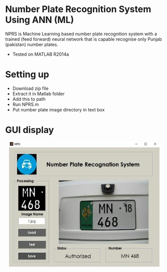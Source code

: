 # Number Plate Recognition System Using ANN (ML)
NPRS is Machine Learning based number plate recognition system with a trained (feed forward) neural network that is capable recognise only Punjab (pakistan) number plates.
- Tested on MATLAB R2014a

# Setting up
- Download zip file <br/>
- Extract it in Matlab folder<br/>
- Add this to path<br/>
- Run NPRS.m<br/>
- Put number plate image directory in text box<br/>
# GUI display
<p align="center">
  <img width="480" height="400" src="results.jpg">
</p>

